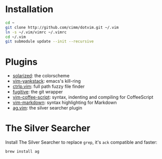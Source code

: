 # Installation

```sh
cd ~
git clone http://github.com/cimm/dotvim.git ~/.vim
ln -s ~/.vim/vimrc ~/.vimrc
cd ~/.vim
git submodule update --init --recursive
``` 
# Plugins

- [solarized](https://github.com/altercation/vim-colors-solarized): the colorscheme
- [vim-yankstack](https://github.com/maxbrunsfeld/vim-yankstack): emacs's kill-ring
- [ctrlp.vim](https://github.com/kien/ctrlp.vim): full path fuzzy file finder
- [fugitive](https://github.com/tpope/vim-fugitive): the git wrapper
- [vim-coffee-script](https://github.com/kchmck/vim-coffee-script): syntax, indenting and compiling for CoffeeScript
- [vim-markdown](https://github.com/plasticboy/vim-markdown): syntax highlighting for Markdown
- [ag.vim](https://github.com/rking/ag.vim): the silver searcher plugin

# The Silver Searcher

Install The Silver Searcher to replace `grep`, it's `ack` compatible and faster:

```sh
brew install ag
```
